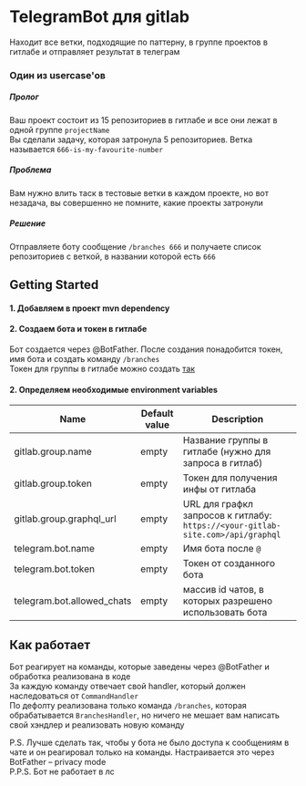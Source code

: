 # TelegramBot для gitlab

Находит все ветки, подходящие по паттерну, в группе проектов в гитлабе и отправляет результат в телеграм

### Один из usercase'ов 

##### Пролог  
Ваш проект состоит из 15 репозиториев в гитлабе и все они лежат в одной группе `projectName`  
Вы сделали задачу, которая затронула 5 репозиториев. Bетка называется `666-is-my-favourite-number`
##### Проблема  
Вам нужно влить таск в тестовые ветки в каждом проекте, но вот незадача, вы совершенно не помните, какие проекты затронули
##### Решение
Отправляете боту сообщение `/branches 666` и получаете список репозиториев с веткой, в названии которой есть `666`



## Getting Started

#### 1.  Добавляем в проект mvn dependency  
#### 2.  Создаем бота и токен в гитлабе
Бот создается через @BotFather. После создания понадобится токен, имя бота и создать команду `/branches`  
Токен для группы в гитлабе можно создать [так](https://docs.gitlab.com/ee/user/group/settings/group_access_tokens.html#create-a-group-access-token-using-ui)
#### 2.  Определяем необходимые environment variables

| Name                       | Default value | Description                                                                     |
|----------------------------|---------------|---------------------------------------------------------------------------------|
| gitlab.group.name          | empty         | Название группы в гитлабе (нужно для запроса в гитлаб)                          |
| gitlab.group.token         | empty         | Токен для получения инфы от гитлаба                                             |
| gitlab.group.graphql_url   | empty         | URL для графкл запросов к гитлабу: `https://<your-gitlab-site.com>/api/graphql` |
| telegram.bot.name          | empty         | Имя бота после `@`                                                              |
| telegram.bot.token         | empty         | Токен от созданного бота                                                        |
| telegram.bot.allowed_chats | empty         | массив id чатов, в которых разрешено использовать бота                          |


## Как работает

Бот реагирует на команды, которые заведены через @BotFather и обработка реализована в коде  
За каждую команду отвечает свой handler, который должен наследоваться от `CommandHandler`  
По дефолту реализована только команда `/branches`, которая обрабатывается `BranchesHandler`, но ничего не мешает вам написать свой хэндлер и реализовать новую команду  

P.S. Лучше сделать так, чтобы у бота не было доступа к сообщениям в чате и он реагировал только на команды.
Настраивается это через BotFather – privacy mode  
P.P.S. Бот не работает в лс 
